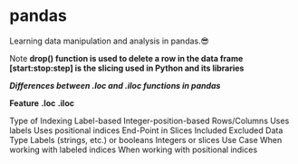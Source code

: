 # pandas
Learning data manipulation and analysis in pandas.😎

Note
**drop() function is used to delete a row in the data frame**
**[start:stop:step] is the slicing used in Python and its libraries**

***Differences between .loc and .iloc functions in pandas***

**Feature**                         **.loc**                                  **.iloc**

Type of Indexing	              Label-based        	                    Integer-position-based
Rows/Columns	                  Uses labels	                            Uses positional indices
End-Point in Slices	              Included	                                Excluded
Data Type	                      Labels (strings, etc.) or booleans	    Integers or slices
Use Case	                      When working with labeled indices      	When working with positional indices